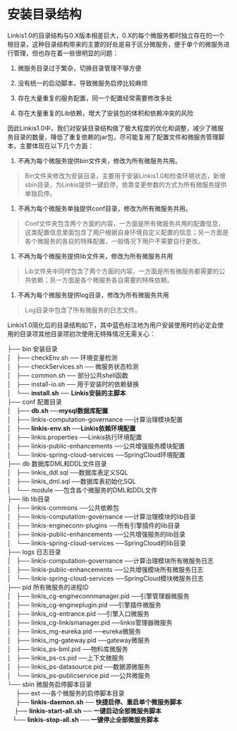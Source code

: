 安装目录结构
============

Linkis1.0的目录结构与0.X版本相差巨大，0.X的每个微服务都时独立存在的一个根目录，这种目录结构带来的主要的好处是易于区分微服务，便于单个的微服务进行管理，但也存在着一些很明显的问题：

1.  微服务目录过于繁杂，切换目录管理不够方便

2.  没有统一的启动脚本，导致微服务启停比较麻烦

3.  存在大量重复的服务配置，同一个配置经常需要修改多处

4.  存在大量重复的Lib依赖，增大了安装包的体积和依赖冲突的风险

因此Linkis1.0中，我们对安装目录结构做了极大程度的优化和调整，减少了微服务目录的数量，降低了重复依赖的jar包，尽可能复用了配置文件和微服务管理脚本，主要体现在以下几个方面：

1.  不再为每个微服务提供bin文件夹，修改为所有微服务共用。

>   Bin文件夹修改为安装目录，主要用于安装Linkis1.0和检查环境状态，新增sbin目录，为Linkis提供一键启停，依靠变更参数的方式为所有微服务提供单独启停。

1.  不再为每个微服务单独提供conf目录，修改为所有微服务共用。

>   Conf文件夹包含两个方面的内容，一方面是所有微服务共用的配置信息，这类配置信息里面包含了用户根据自身环境自定义配置的信息；另一方面是各个微服务的各自的特殊配置，一般情况下用户不需要自行更改。

1.  不再为每个微服务提供lib文件夹，修改为所有微服务共用

>   Lib文件夹中同样包含了两个方面的内容，一方面是所有微服务都需要的公共依赖；另一方面是各个微服务各自需要的特殊依赖。

1.  不再为每个微服务提供log目录，修改为所有微服务共用

>   Log目录中包含了所有微服务的日志文件。

Linkis1.0简化后的目录结构如下，其中蓝色标注地为用户安装使用时的必定会使用的目录项其他目录项初次使用无特殊情况无需关心：

├── bin 安装目录  
│   ├── checkEnv.sh ── 环境变量检测  
│   ├── checkServices.sh ── 微服务状态检测  
│   ├── common.sh ── 部分公共shell函数  
│   ├── install-io.sh ── 用于安装时的依赖替换  
│   └── **install.sh** ── **Linkis安装的主脚本**  
├── conf 配置目录  
│   ├── **db.sh** ──**mysql数据库配置**  
│   ├── linkis-computation-governance ──计算治理模块配置  
│   ├── **linkis-env.sh** ──**Linkis依赖环境配置**  
│   ├── linkis.properties ──Linkis执行环境配置  
│   ├── linkis-public-enhancements ──公共增强服务模块配置  
│   └── linkis-spring-cloud-services ──SpringCloud环境配置  
├── db 数据库DML和DDL文件目录  
│   ├── linkis\_ddl.sql ──数据库表定义SQL  
│   ├── linkis\_dml.sql ──数据库表初始化SQL  
│   └── module ──包含各个微服务的DML和DDL文件  
├── lib lib目录  
│   ├── linkis-commons ──公共依赖包  
│   ├── linkis-computation-governance ──计算治理模块的lib目录  
│   ├── linkis-engineconn-plugins ──所有引擎插件的lib目录  
│   ├── linkis-public-enhancements ──公共增强服务的lib目录  
│   └── linkis-spring-cloud-services ──SpringCloud的lib目录  
├── logs 日志目录  
│   ├── linkis-computation-governance ──计算治理模块所有微服务日志  
│   ├── linkis-public-enhancements ──公共增强模块所有微服务日志  
│   └── linkis-spring-cloud-services ──SpringCloud模块微服务日志  
├── pid 所有微服务的进程ID  
│   ├── linkis\_cg-engineconnmanager.pid ──引擎管理器微服务  
│   ├── linkis\_cg-engineplugin.pid ──引擎插件微服务  
│   ├── linkis\_cg-entrance.pid ──引擎入口微服务  
│   ├── linkis\_cg-linkismanager.pid ──linkis管理器微服务  
│   ├── linkis\_mg-eureka.pid ──eureka微服务  
│   ├── linkis\_mg-gateway.pid ──gateway微服务  
│   ├── linkis\_ps-bml.pid ──物料库微服务  
│   ├── linkis\_ps-cs.pid ──上下文微服务  
│   ├── linkis\_ps-datasource.pid ──数据源微服务  
│   └── linkis\_ps-publicservice.pid ──公共微服务  
└── sbin 微服务启停脚本目录  
     ├── ext ──各个微服务的启停脚本目录  
     ├── **linkis-daemon.sh** ── **快捷启停、重启单个微服务脚本**  
     ├── **linkis-start-all.sh** ── **一键启动全部微服务脚本**  
     └── **linkis-stop-all.sh** ── **一键停止全部微服务脚本**
